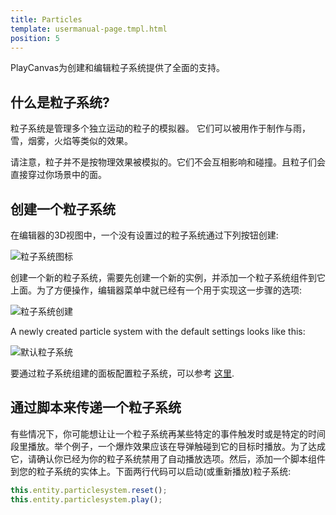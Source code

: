 ```yaml
---
title: Particles
template: usermanual-page.tmpl.html
position: 5
---
```


PlayCanvas为创建和编辑粒子系统提供了全面的支持。

## 什么是粒子系统?

粒子系统是管理多个独立运动的粒子的模拟器。 它们可以被用作于制作与雨，雪，烟雾，火焰等类似的效果。

请注意，粒子并不是按物理效果被模拟的。它们不会互相影响和碰撞。且粒子们会直接穿过你场景中的面。

## 创建一个粒子系统

在编辑器的3D视图中，一个没有设置过的粒子系统通过下列按钮创建:

![粒子系统图标][1]

创建一个新的粒子系统，需要先创建一个新的实例，并添加一个粒子系统组件到它上面。为了方便操作，编辑器菜单中就已经有一个用于实现这一步骤的选项:

![粒子系统创建][2]

A newly created particle system with the default settings looks like this:

![默认粒子系统][3]

要通过粒子系统组建的面板配置粒子系统，可以参考 [这里][4].

## 通过脚本来传递一个粒子系统

有些情况下，你可能想让让一个粒子系统再某些特定的事件触发时或是特定的时间段里播放。举个例子，一个爆炸效果应该在导弹触碰到它的目标时播放。为了达成它，请确认你已经为你的粒子系统禁用了自动播放选项。然后，添加一个脚本组件到您的粒子系统的实体上。下面两行代码可以启动(或重新播放)粒子系统:

```javascript
this.entity.particlesystem.reset();
this.entity.particlesystem.play();
```

[1]: /images/user-manual/graphics/particles/particle_system_icon.png
[2]: /images/user-manual/graphics/particles/particle_system_create.png
[3]: /images/user-manual/graphics/particles/particle_system_default.gif
[4]: /user-manual/packs/components/particlesystem

